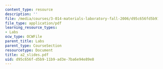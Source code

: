 ```yaml
---
content_type: resource
description: ''
file: /media/courses/3-014-materials-laboratory-fall-2006/d95c656fd5b911b9ad3e7ba6e94e89e8_a2_slides.pdf
file_type: application/pdf
learning_resource_types:
- Labs
ocw_type: OCWFile
parent_title: Labs
parent_type: CourseSection
resourcetype: Document
title: a2_slides.pdf
uid: d95c656f-d5b9-11b9-ad3e-7ba6e94e89e8
---
```

